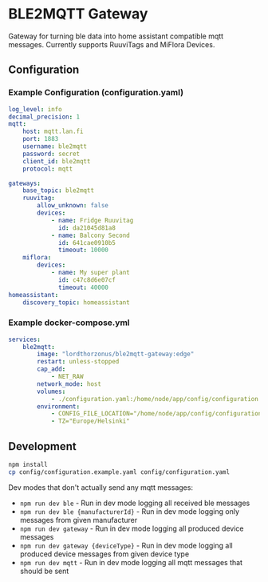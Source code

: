 # BLE2MQTT Gateway

Gateway for turning ble data into home assistant compatible mqtt messages. Currently supports RuuviTags and MiFlora Devices.

## Configuration

### Example Configuration (configuration.yaml)

```yaml
log_level: info
decimal_precision: 1
mqtt:
    host: mqtt.lan.fi
    port: 1883
    username: ble2mqtt
    password: secret
    client_id: ble2mqtt
    protocol: mqtt

gateways:
    base_topic: ble2mqtt
    ruuvitag:
        allow_unknown: false
        devices:
            - name: Fridge Ruuvitag
              id: da21045d81a8
            - name: Balcony Second
              id: 641cae0910b5
              timeout: 10000
    miflora:
        devices:
            - name: My super plant
              id: c47c8d6e07cf
              timeout: 40000
homeassistant:
    discovery_topic: homeassistant
```

### Example docker-compose.yml

```yaml
services:
    ble2mqtt:
        image: "lordthorzonus/ble2mqtt-gateway:edge"
        restart: unless-stopped
        cap_add:
            - NET_RAW
        network_mode: host
        volumes:
            - ./configuration.yaml:/home/node/app/config/configuration.yaml
        environment:
            - CONFIG_FILE_LOCATION="/home/node/app/config/configuration.yaml"
            - TZ="Europe/Helsinki"
```

## Development

```bash
npm install
cp config/configuration.example.yaml config/configuration.yaml
```

Dev modes that don't actually send any mqtt messages:

-   `npm run dev ble` - Run in dev mode logging all received ble messages
-   `npm run dev ble {manufacturerId}` - Run in dev mode logging only messages from given manufacturer
-   `npm run dev gateway` - Run in dev mode logging all produced device messages
-   `npm run dev gateway {deviceType}` - Run in dev mode logging all produced device messages from given device type
-   `npm run dev mqtt` - Run in dev mode logging all mqtt messages that should be sent
